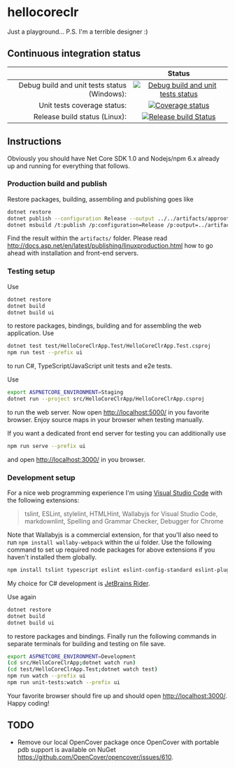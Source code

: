 # hellocoreclr

Just a playground...
P.S. I'm a terrible designer :)

## Continuous integration status

|  | Status |
| ---: | :---: |
| Debug build and unit tests status (Windows): | [![Debug build and unit tests status](https://ci.appveyor.com/api/projects/status/jpbt7swu8jaiuxa6/branch/master?svg=true)](https://ci.appveyor.com/project/jp7677/hellocoreclr/branch/master) |
| Unit tests coverage status: | [![Coverage status](https://codecov.io/gh/jp7677/hellocoreclr/branch/master/graph/badge.svg)](https://codecov.io/gh/jp7677/hellocoreclr) |
| Release build status (Linux): | [![Release build Status](https://travis-ci.org/jp7677/hellocoreclr.svg?branch=master)](https://travis-ci.org/jp7677/hellocoreclr) |

## Instructions

Obviously you should have Net Core SDK 1.0 and Nodejs/npm 6.x already up and running for everything that follows.

### Production build and publish

Restore packages, building, assembling and publishing goes like

```bash
dotnet restore
dotnet publish --configuration Release --output ../../artifacts/approot src/HelloCoreClrApp
dotnet msbuild /t:publish /p:configuration=Release /p:output=../artifacts/wwwroot ui
```

Find the result within the ```artifacts/``` folder. Please read <http://docs.asp.net/en/latest/publishing/linuxproduction.html> how to go ahead with installation and front-end servers.

### Testing setup

Use

```bash
dotnet restore
dotnet build
dotnet build ui
```

to restore packages, bindings, building and for assembling the web application. Use

```bash
dotnet test test/HelloCoreClrApp.Test/HelloCoreClrApp.Test.csproj
npm run test --prefix ui
```

to run C#, TypeScript/JavaScript unit tests and e2e tests.

Use

```bash
export ASPNETCORE_ENVIRONMENT=Staging
dotnet run --project src/HelloCoreClrApp/HelloCoreClrApp.csproj
```

to run the web server. Now open <http://localhost:5000/> in you favorite browser. Enjoy source maps in your browser when testing manually.

If you want a dedicated front end server for testing you can additionally use

```bash
npm run serve --prefix ui
```

and open <http://localhost:3000/> in you browser.

### Development setup

For a nice web programming experience I'm using [Visual Studio Code](https://code.visualstudio.com/) with the following extensions:
> tslint, ESLint, stylelint, HTMLHint, Wallabyjs for Visual Studio Code, markdownlint, Spelling and Grammar Checker, Debugger for Chrome

Note that Wallabyjs is a commercial extension, for that you'll also need to run `npm install wallaby-webpack` within the ui folder.
Use the following command to set up required node packages for above extensions if you haven't installed them globally.

```bash
npm install tslint typescript eslint eslint-config-standard eslint-plugin-node eslint-plugin-import eslint-plugin-standard eslint-plugin-promise stylelint stylelint-config-standard htmlhint
```

My choice for C# development is [JetBrains Rider](https://www.jetbrains.com/rider/).

Use again

```bash
dotnet restore
dotnet build
dotnet build ui
```

to restore packages and bindings. Finally run the following commands in separate terminals for building and testing on file save.

```bash
export ASPNETCORE_ENVIRONMENT=Development
(cd src/HelloCoreClrApp;dotnet watch run)
(cd test/HelloCoreClrApp.Test;dotnet watch test)
npm run watch --prefix ui
npm run unit-tests:watch --prefix ui
```

Your favorite browser should fire up and should open <http://localhost:3000/>. Happy coding!

## TODO

- Remove our local OpenCover package once OpenCover with portable pdb support is available on NuGet <https://github.com/OpenCover/opencover/issues/610>.

